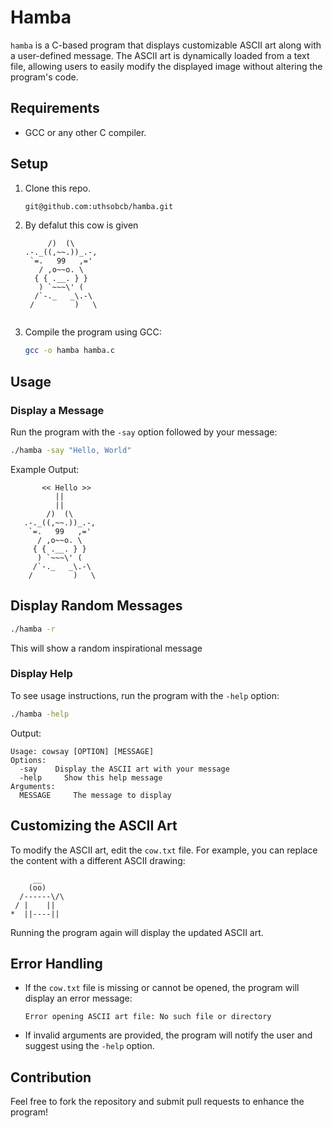 # Hamba

`hamba` is a C-based program that displays customizable ASCII art along with a user-defined message. The ASCII art is dynamically loaded from a text file, allowing users to easily modify the displayed image without altering the program's code.

## Requirements

- GCC or any other C compiler.

## Setup

1. Clone this repo.
 
   ```sh
   git@github.com:uthsobcb/hamba.git
   ```

2. By defalut this cow is given

   ```
        /)  (\
   .-._((,~~.))_.-,
    `=.   99   ,='
      / ,o~~o. \
     { { .__. } }
      ) `~~~\' (
     /`-._   _\.-\
    /         )   \
                       
   ```

3. Compile the program using GCC:

   ```sh
   gcc -o hamba hamba.c
   ```

## Usage

### Display a Message

Run the program with the `-say` option followed by your message:

```sh
./hamba -say "Hello, World"
```

Example Output:

```
       << Hello >>
          ||
          ||
        /)  (\
   .-._((,~~.))_.-,
    `=.   99   ,='
      / ,o~~o. \
     { { .__. } }
      ) `~~~\' (
     /`-._   _\.-\
    /         )   \

```

## Display Random Messages
```sh
./hamba -r 
``` 
This will show a random inspirational message
### Display Help

To see usage instructions, run the program with the `-help` option:

```sh
./hamba -help
```

Output:

```
Usage: cowsay [OPTION] [MESSAGE]
Options:
  -say    Display the ASCII art with your message
  -help     Show this help message
Arguments:
  MESSAGE     The message to display
```


## Customizing the ASCII Art

To modify the ASCII art, edit the `cow.txt` file. For example, you can replace the content with a different ASCII drawing:

```
     __
    (oo)
  /------\/\
 / |    ||
*  ||----||
```

Running the program again will display the updated ASCII art.

## Error Handling

- If the `cow.txt` file is missing or cannot be opened, the program will display an error message:

  ```
  Error opening ASCII art file: No such file or directory
  ```

- If invalid arguments are provided, the program will notify the user and suggest using the `-help` option.


## Contribution

Feel free to fork the repository and submit pull requests to enhance the program!

